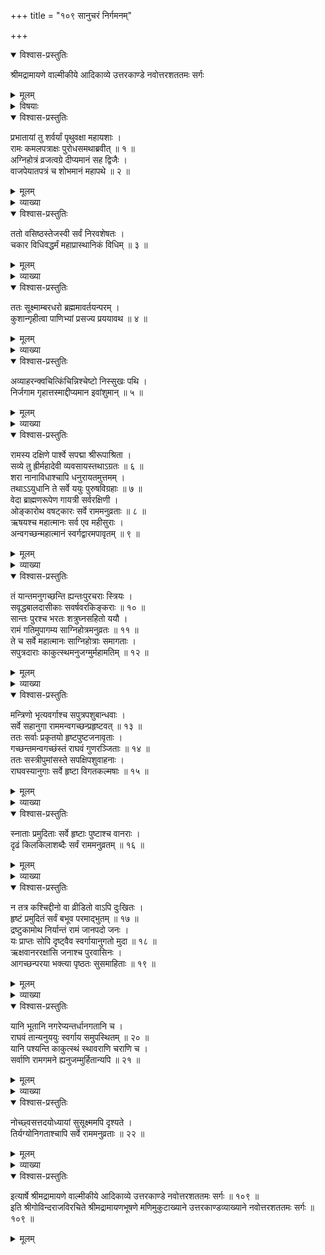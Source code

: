 +++
title = "१०९ सानुचरं निर्गमनम्"

+++

<details open><summary>विश्वास-प्रस्तुतिः</summary>

श्रीमद्रामायणे वाल्मीकीये आदिकाव्ये उत्तरकाण्डे नवोत्तरशततमः सर्गः
</details>

<details><summary>मूलम्</summary>

श्रीमद्रामायणे वाल्मीकीये आदिकाव्ये उत्तरकाण्डे नवोत्तरशततमः सर्गः
</details>

<details><summary>विषयाः</summary>

प्रभाते श्री-रामेण  
वसिष्ठेन माहा-प्रास्थानिक-विधि-विधापन-पूर्वकं  
विमल-सूक्ष्माम्बर-धारिणा कुश-पाणिना  
श्री-भू--देवी-विभूषित-पार्श्व-युगेन  
पुरुष-वेष-धारिभिर् वेदायुधाद्य्-अभिमानि-देवैः  
ऋष्य्-आदिभिश् **चानुगम्यमानेन** च सता  
नियमात् पाद-चारेण  
निज--परम-पद-जिगमिषया  
निज-गृहान् **निर्गमनम्** ॥ १ ॥  
रामस्य महा-प्रस्थान-समये  
स-स्त्री-बाल-वृद्धैः सकल-जनैः  
ख-ग--मृग--नग-तृणादि-प्राणिगणैर् अपि  
परम-पद-जिगमिषया हर्षात् तद्-अनुसरणम् ॥ २ ॥
</details>

<details open><summary>विश्वास-प्रस्तुतिः</summary>

प्रभातायां तु शर्वर्यां पृथुवक्षा महायशाः ।  
रामः कमलपत्राक्षः पुरोधसमथाब्रवीत् ॥ १ ॥  
अग्निहोत्रं व्रजत्वग्रे दीप्यमानं सह द्विजैः ।  
वाजपेयातपत्रं च शोभमानं महापथे ॥ २ ॥
</details>

<details><summary>मूलम्</summary>

प्रभातायां तु शर्वर्यां पृथुवक्षा महायशाः ।  
रामः कमलपत्राक्षः पुरोधसमथाब्रवीत् ॥ १ ॥  
अग्निहोत्रं व्रजत्वग्रे दीप्यमानं सह द्विजैः ।  
वाजपेयातपत्रं च शोभमानं महापथे ॥ २ ॥
</details>

<details><summary>व्याख्या</summary>

वाजपेयातपत्रं चेति । तस्य धर्मानुष्ठानबलप्राप्तत्वाद्राजचिह्नस्य संन्यस्तत्वाच्च सीतायाः पत्न्याः स्थितत्वादग्नेरपि स्थितिरिति पूर्वमेवोक्तम् ॥ २ ॥
</details>

<details open><summary>विश्वास-प्रस्तुतिः</summary>

ततो वसिष्ठस्तेजस्वी सर्वं निरवशेषतः ।  
चकार विधिवद्धर्मं महाप्रास्थानिकं विधिम् ॥ ३ ॥
</details>

<details><summary>मूलम्</summary>

ततो वसिष्ठस्तेजस्वी सर्वं निरवशेषतः ।  
चकार विधिवद्धर्मं महाप्रास्थानिकं विधिम् ॥ ३ ॥
</details>

<details><summary>व्याख्या</summary>

महाप्रस्थानमर्हतीति महाप्रास्थानिकम् ॥ ३ ॥
</details>

<details open><summary>विश्वास-प्रस्तुतिः</summary>

ततः सूक्ष्माम्बरधरो ब्रह्ममावर्तयन्परम् ।  
कुशान्गृहीत्वा पाणिभ्यां प्रसज्य प्रययावथ ॥ ४ ॥
</details>

<details><summary>मूलम्</summary>

ततः सूक्ष्माम्बरधरो ब्रह्ममावर्तयन्परम् ।  
कुशान्गृहीत्वा पाणिभ्यां प्रसज्य प्रययावथ ॥ ४ ॥
</details>

<details><summary>व्याख्या</summary>

परं ब्रह्ममावर्तयन्निति । अकारान्तत्वमार्षं । देवमन्त्रमित्यर्थः । प्रसज्य गृहीत्वेति । अङ्गुलीविवरप्रसक्तं कृत्वेत्यर्थः ॥ ४ ॥
</details>

<details open><summary>विश्वास-प्रस्तुतिः</summary>

अव्याहरन्क्वचित्किंचिन्निश्चेष्टो निस्सुखः पथि ।  
निर्जगाम गृहात्तस्माद्दीप्यमान इवांशुमान् ॥ ५ ॥
</details>

<details><summary>मूलम्</summary>

अव्याहरन्क्वचित्किंचिन्निश्चेष्टो निस्सुखः पथि ।  
निर्जगाम गृहात्तस्माद्दीप्यमान इवांशुमान् ॥ ५ ॥
</details>

<details><summary>व्याख्या</summary>

निश्चेष्टः किंचित्पदार्थदर्शन श्रवणस्पर्शनादिविषयकेन्द्रियचेष्टारहित इत्यर्थः । निःसुखः पथि पादुकादिसुखमुपेक्ष्य शर्कराकण्टकबाधां सोढुमुद्युक्तः । निर्जगामेत्यर्थः ॥ ५ ॥
</details>

<details open><summary>विश्वास-प्रस्तुतिः</summary>

रामस्य दक्षिणे पार्श्वे सपद्मा श्रीरूपाश्रिता ।  
सव्ये तु ह्रीर्महादेवी व्यवसायस्तथाऽग्रतः ॥ ६ ॥  
शरा नानाविधाश्चापि धनुरायतमुत्तमम् ।  
तथाऽऽयुधानि ते सर्वे ययुः पुरुषविग्रहाः ॥ ७ ॥  
वेदा ब्राह्मणरूपेण गायत्री सर्वरक्षिणी ।  
ओङ्कारोथ वषट्कारः सर्वे राममनुव्रताः ॥ ८ ॥  
ऋषयश्च महात्मानः सर्व एव महीसुराः ।  
अन्वगच्छन्महात्मानं स्वर्गद्वारमपावृतम् ॥ ९ ॥
</details>

<details><summary>मूलम्</summary>

रामस्य दक्षिणे पार्श्वे सपद्मा श्रीरूपाश्रिता ।  
सव्ये तु ह्रीर्महादेवी व्यवसायस्तथाऽग्रतः ॥ ६ ॥  
शरा नानाविधाश्चापि धनुरायतमुत्तमम् ।  
तथाऽऽयुधानि ते सर्वे ययुः पुरुषविग्रहाः ॥ ७ ॥  
वेदा ब्राह्मणरूपेण गायत्री सर्वरक्षिणी ।  
ओङ्कारोथ वषट्कारः सर्वे राममनुव्रताः ॥ ८ ॥  
ऋषयश्च महात्मानः सर्व एव महीसुराः ।  
अन्वगच्छन्महात्मानं स्वर्गद्वारमपावृतम् ॥ ९ ॥
</details>

<details><summary>व्याख्या</summary>

सपद्मा पद्महस्ता ॥ ६-९ ॥
</details>

<details open><summary>विश्वास-प्रस्तुतिः</summary>

तं यान्तमनुगच्छन्ति ह्यन्तःपुरचराः स्त्रियः ।  
सवृद्धबालदासीकाः सवर्षवरकिङ्कराः ॥ १० ॥  
सान्तः पुरश्च भरतः शत्रुघ्नसहितो ययौ ।  
रामं गतिमुपागम्य साग्निहोत्रमनुव्रतः ॥ ११ ॥  
ते च सर्वे महात्मानः साग्निहोत्राः समागताः ।  
सपुत्रदाराः काकुत्स्थमनुजग्मुर्महामतिम् ॥ १२ ॥
</details>

<details><summary>मूलम्</summary>

तं यान्तमनुगच्छन्ति ह्यन्तःपुरचराः स्त्रियः ।  
सवृद्धबालदासीकाः सवर्षवरकिङ्कराः ॥ १० ॥  
सान्तः पुरश्च भरतः शत्रुघ्नसहितो ययौ ।  
रामं गतिमुपागम्य साग्निहोत्रमनुव्रतः ॥ ११ ॥  
ते च सर्वे महात्मानः साग्निहोत्राः समागताः ।  
सपुत्रदाराः काकुत्स्थमनुजग्मुर्महामतिम् ॥ १२ ॥
</details>

<details><summary>व्याख्या</summary>

नपुंसका वर्षवराः ॥ १०-१२ ॥
</details>

<details open><summary>विश्वास-प्रस्तुतिः</summary>

मन्त्रिणो भृत्यवर्गाश्च सपुत्रपशुबान्धवाः ।  
सर्वे सहानुगा राममन्वगच्छन्प्रहृष्टवत् ॥ १३ ॥  
ततः सर्वाः प्रकृतयो हृष्टपुष्टजनावृताः ।  
गच्छन्तमन्वगच्छंस्तं राघवं गुणरञ्जिताः ॥ १४ ॥  
ततः सस्त्रीपुमांसस्ते सपक्षिपशुवाहनाः ।  
राघवस्यानुगाः सर्वे हृष्टा विगतकल्मषाः ॥ १५ ॥
</details>

<details><summary>मूलम्</summary>

मन्त्रिणो भृत्यवर्गाश्च सपुत्रपशुबान्धवाः ।  
सर्वे सहानुगा राममन्वगच्छन्प्रहृष्टवत् ॥ १३ ॥  
ततः सर्वाः प्रकृतयो हृष्टपुष्टजनावृताः ।  
गच्छन्तमन्वगच्छंस्तं राघवं गुणरञ्जिताः ॥ १४ ॥  
ततः सस्त्रीपुमांसस्ते सपक्षिपशुवाहनाः ।  
राघवस्यानुगाः सर्वे हृष्टा विगतकल्मषाः ॥ १५ ॥
</details>

<details><summary>व्याख्या</summary>

प्रहृष्टवत् देहविसर्जनसमये समीपावस्थानजःप्रहर्षः ॥ १३-१५ ॥
</details>

<details open><summary>विश्वास-प्रस्तुतिः</summary>

स्नाताः प्रमुदिताः सर्वे हृष्टाः पुष्टाश्च वानराः ।  
दृढं किलकिलाशब्दैः सर्वं राममनुव्रतम् ॥ १६ ॥
</details>

<details><summary>मूलम्</summary>

स्नाताः प्रमुदिताः सर्वे हृष्टाः पुष्टाश्च वानराः ।  
दृढं किलकिलाशब्दैः सर्वं राममनुव्रतम् ॥ १६ ॥
</details>

<details><summary>व्याख्या</summary>

किलकिलाशब्दैरिति । उपलक्षितमिति शेषः । सर्व मिति । वानरबलमिति शेषः ॥ १६ ॥
</details>

<details open><summary>विश्वास-प्रस्तुतिः</summary>

न तत्र कश्चिद्दीनो वा व्रीडितो वाऽपि दुःखितः ।  
हृष्टं प्रमुदितं सर्वं बभूव परमाद्भुतम् ॥ १७ ॥  
द्रष्टुकामोथ निर्यान्तं रामं जानपदो जनः ।  
यः प्राप्तः सोपि दृष्ट्वैव स्वर्गायानुगतो मुदा ॥ १८ ॥  
ऋक्षवानररक्षांसि जनाश्च पुरवासिनः ।  
आगच्छन्परया भक्त्या पृष्ठतः सुसमाहिताः ॥ १९ ॥
</details>

<details><summary>मूलम्</summary>

न तत्र कश्चिद्दीनो वा व्रीडितो वाऽपि दुःखितः ।  
हृष्टं प्रमुदितं सर्वं बभूव परमाद्भुतम् ॥ १७ ॥  
द्रष्टुकामोथ निर्यान्तं रामं जानपदो जनः ।  
यः प्राप्तः सोपि दृष्ट्वैव स्वर्गायानुगतो मुदा ॥ १८ ॥  
ऋक्षवानररक्षांसि जनाश्च पुरवासिनः ।  
आगच्छन्परया भक्त्या पृष्ठतः सुसमाहिताः ॥ १९ ॥
</details>

<details><summary>व्याख्या</summary>

ब्रीडित इति । भगवदपराधादिना । पूर्वकृतेनेतिशेषः ॥ १७-१९ ॥
</details>

<details open><summary>विश्वास-प्रस्तुतिः</summary>

यानि भूतानि नगरेप्यन्तर्धानगतानि च ।  
राघवं तान्यनुययुः स्वर्गाय समुपस्थितम् ॥ २० ॥  
यानि पश्यन्ति काकुत्स्थं स्थावराणि चराणि च ।  
सर्वाणि रामगमने ह्यनुजम्मुर्हितान्यपि ॥ २१ ॥
</details>

<details><summary>मूलम्</summary>

यानि भूतानि नगरेप्यन्तर्धानगतानि च ।  
राघवं तान्यनुययुः स्वर्गाय समुपस्थितम् ॥ २० ॥  
यानि पश्यन्ति काकुत्स्थं स्थावराणि चराणि च ।  
सर्वाणि रामगमने ह्यनुजम्मुर्हितान्यपि ॥ २१ ॥
</details>

<details><summary>व्याख्या</summary>

स्वर्गाय ब्रह्मलोकगमनाय ॥ २०-२१ ॥
</details>

<details open><summary>विश्वास-प्रस्तुतिः</summary>

नोच्छ्वसत्तदयोध्यायां सुसूक्ष्ममपि दृश्यते ।  
तिर्यग्योनिगताश्चापि सर्वे राममनुव्रताः ॥ २२ ॥
</details>

<details><summary>मूलम्</summary>

नोच्छ्वसत्तदयोध्यायां सुसूक्ष्ममपि दृश्यते ।  
तिर्यग्योनिगताश्चापि सर्वे राममनुव्रताः ॥ २२ ॥
</details>

<details><summary>व्याख्या</summary>

उच्छ्वसत् सप्राणमित्यर्थः । सुसूक्ष्ममपि न दृश्यते । अननुयातमितिशेषः ॥ २२ ॥
</details>

<details open><summary>विश्वास-प्रस्तुतिः</summary>

इत्यार्षे श्रीमद्रामायणे वाल्मीकीये आदिकाव्ये उत्तरकाण्डे नवोत्तरशततमः सर्गः ॥ १०९ ॥  
इति श्रीगोविन्दराजविरचिते श्रीमद्रामायणभूषणे मणिमुकुटाख्याने उत्तरकाण्डव्याख्याने नवोत्तरशततमः सर्गः ॥ १०९ ॥
</details>

<details><summary>मूलम्</summary>

इत्यार्षे श्रीमद्रामायणे वाल्मीकीये आदिकाव्ये उत्तरकाण्डे नवोत्तरशततमः सर्गः ॥ १०९ ॥  
इति श्रीगोविन्दराजविरचिते श्रीमद्रामायणभूषणे मणिमुकुटाख्याने उत्तरकाण्डव्याख्याने नवोत्तरशततमः सर्गः ॥ १०९ ॥
</details>

